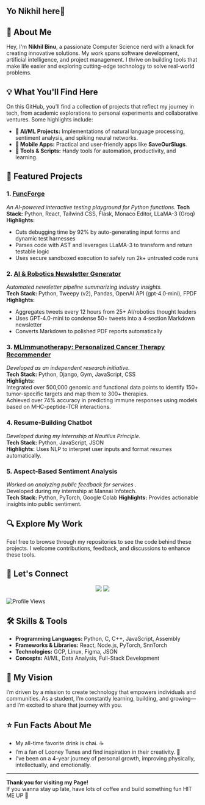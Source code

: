 ## Yo Nikhil here👋

## 🚀 About Me
Hey, I'm **Nikhil Binu**, a passionate Computer Science nerd with a knack for creating innovative solutions. My work spans software development, artificial intelligence, and project management. I thrive on building tools that make life easier and exploring cutting-edge technology to solve real-world problems.

## 💡 What You'll Find Here
On this GitHub, you’ll find a collection of projects that reflect my journey in tech, from academic explorations to personal experiments and collaborative ventures. Some highlights include:

- **🤖 AI/ML Projects:** Implementations of natural language processing, sentiment analysis, and spiking neural networks.
- **📱 Mobile Apps:** Practical and user-friendly apps like **SaveOurSlugs**.
- **🔧 Tools & Scripts:** Handy tools for automation, productivity, and learning.

## 🌟 Featured Projects

### 1. [FuncForge](https://github.com/your-username/FuncForge](https://github.com/SaiPavankumar22/FuncCheckr))
_An AI-powered interactive testing playground for Python functions._
**Tech Stack:** Python, React, Tailwind CSS, Flask, Monaco Editor, LLaMA-3 (Groq)
**Highlights:**
- Cuts debugging time by 92% by auto-generating input forms and dynamic test harnesses
- Parses code with AST and leverages LLaMA-3 to transform and return testable logic
- Uses secure sandboxed execution to safely run 2k+ untrusted code runs


### 2.  [AI & Robotics Newsletter Generator](https://github.com/Medulus/XSummary)
_Automated newsletter pipeline summarizing industry insights._  
**Tech Stack:** Python, Tweepy (v2), Pandas, OpenAI API (gpt‑4.0‑mini), FPDF  
**Highlights:**
- Aggregates tweets every 12 hours from 25+ AI/robotics thought leaders  
- Uses GPT‑4.0-mini to condense 50+ tweets into a 4‑section Markdown newsletter  
- Converts Markdown to polished PDF reports automatically

### 3. [MLImmunotherapy: Personalized Cancer Therapy Recommender](https://github.com/Medulus/BioHacks25)
_Developed as an independent research initiative._  
**Tech Stack:** Python, Django, Gym, JavaScript, CSS  
**Highlights:**  
Integrated over 500,000 genomic and functional data points to identify 150+ tumor-specific targets and map them to 300+ therapies.  
Achieved over 74% accuracy in predicting immune responses using models based on MHC-peptide-TCR interactions.  


### 4. **Resume-Building Chatbot**  
_Developed during my internship at Nautilus Principle._   
**Tech Stack:** Python, JavaScript, JSON   
**Highlights:** Uses NLP to interpret user inputs and format resumes automatically.

### 5. **Aspect-Based Sentiment Analysis**  
_Worked on analyzing public feedback for services  ._  
Developed during my internship at Mannai Infotech.  
**Tech Stack:** Python, PyTorch, Google Colab
**Highlights:** Provides actionable insights into public sentiment.

## 🔍 Explore My Work
Feel free to browse through my repositories to see the code behind these projects. I welcome contributions, feedback, and discussions to enhance these tools.

## 💬 Let's Connect
<p align="center">
  <a href="nikhil.binumr@gmail.com"><img src="https://img.shields.io/badge/Email-%23D14836.svg?style=for-the-badge&logo=gmail&logoColor=white" /></a>
  <a href="https://www.linkedin.com/in/nikhil-binu-3038a11b7/"><img src="https://img.shields.io/badge/LinkedIn-%230077B5.svg?style=for-the-badge&logo=linkedin&logoColor=white" /></a>
</p>

![Profile Views](https://komarev.com/ghpvc/?username=SamiaS&color=blueviolet)


## 🛠️ Skills & Tools
- **Programming Languages:** Python, C, C++, JavaScript, Assembly
- **Frameworks & Libraries:** React, Node.js, PyTorch, SnnTorch
- **Technologies:** GCP, Linux, Figma, JSON
- **Concepts:** AI/ML, Data Analysis, Full-Stack Development


## 🎯 My Vision
I’m driven by a mission to create technology that empowers individuals and communities. As a student, I’m constantly learning, building, and growing—and I’m excited to share that journey with you.

## ⭐ Fun Facts About Me
- My all-time favorite drink is chai. ☕
- I’m a fan of Looney Tunes and find inspiration in their creativity. 🐰
- I’ve been on a 4-year journey of personal growth, improving physically, intellectually, and emotionally.

---
**Thank you for visiting my Page!**  
If you wanna stay up late, have lots of coffee and build something fun HIT ME UP 🚀

<!--
**Medulus/Medulus** is a ✨ _special_ ✨ repository because its `README.md` (this file) appears on your GitHub profile.

Here are some ideas to get you started:

- 🔭 I’m currently working on ...
- 🌱 I’m currently learning ...
- 👯 I’m looking to collaborate on ...
- 🤔 I’m looking for help with ...
- 💬 Ask me about ...
- 📫 How to reach me: ...
- 😄 Pronouns: ...
- ⚡ Fun fact: ...
-->
